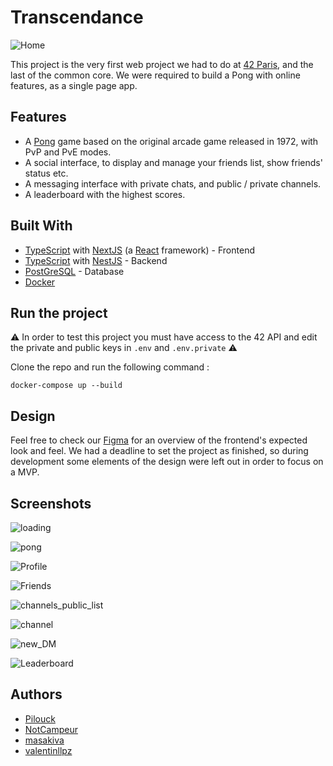 # Transcendance

![Home](images/home.png)

This project is the very first web project we had to do at [42 Paris](https://42.fr/en/homepage/), and the last of the common core. We were required to build a Pong with online features, as a single page app.

## Features

- A [Pong](https://en.wikipedia.org/wiki/Pong) game based on the original arcade game released in 1972, with PvP and PvE modes.
- A social interface, to display and manage your friends list, show friends' status etc.
- A messaging interface with private chats, and public / private channels.
- A leaderboard with the highest scores.

## Built With

* [TypeScript](https://www.typescriptlang.org/) with [NextJS](https://nextjs.org/) (a [React](https://reactjs.org/) framework) - Frontend
* [TypeScript](https://www.typescriptlang.org/) with [NestJS](https://nestjs.com/) - Backend
* [PostGreSQL](https://www.postgresql.org/) - Database
* [Docker](https://www.docker.com/) 

## Run the project

⚠️ In order to test this project you must have access to the 42 API and edit the private and public keys in `.env` and `.env.private` ⚠️

Clone the repo and run the following command :

```
docker-compose up --build
```

## Design

Feel free to check our [Figma](https://www.figma.com/file/MmD9qKHpindbJGGaRwnkGh/Transcendance_final?node-id=0%3A1) for an overview of the frontend's expected look and feel.
We had a deadline to set the project as finished, so during development some elements of the design were left out in order to focus on a MVP.

## Screenshots

![loading](images/loading.png)

![pong](images/pong.png)

![Profile](images/profile.png)

![Friends](images/friends.png)

![channels_public_list](images/channels_public_list.png)

![channel](images/channel.png)

![new_DM](images/new_DM.png)

![Leaderboard](images/Leaderboard.png)


## Authors

* [Pilouck](https://github.com/PiloucK/)
* [NotCampeur](https://github.com/NotCampeur)
* [masakiva](https://github.com/masakiva)
* [valentinllpz](https://github.com/valentinllpz)
